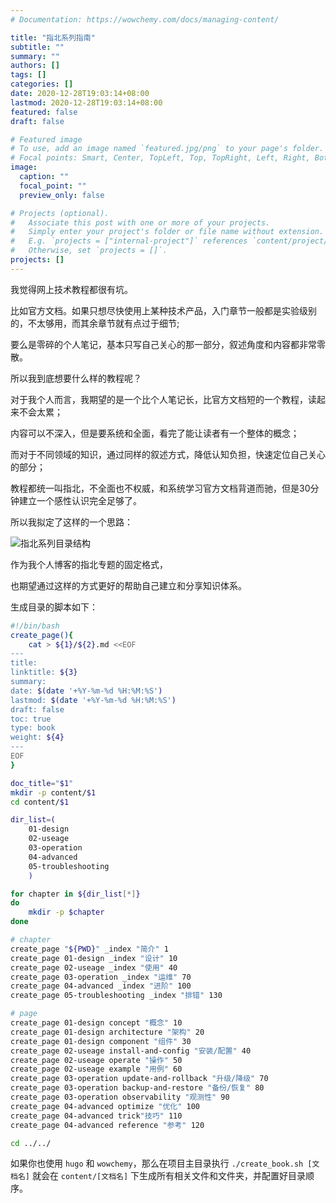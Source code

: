 ```yaml
---
# Documentation: https://wowchemy.com/docs/managing-content/

title: "指北系列指南"
subtitle: ""
summary: ""
authors: []
tags: []
categories: []
date: 2020-12-28T19:03:14+08:00
lastmod: 2020-12-28T19:03:14+08:00
featured: false
draft: false

# Featured image
# To use, add an image named `featured.jpg/png` to your page's folder.
# Focal points: Smart, Center, TopLeft, Top, TopRight, Left, Right, BottomLeft, Bottom, BottomRight.
image:
  caption: ""
  focal_point: ""
  preview_only: false

# Projects (optional).
#   Associate this post with one or more of your projects.
#   Simply enter your project's folder or file name without extension.
#   E.g. `projects = ["internal-project"]` references `content/project/deep-learning/index.md`.
#   Otherwise, set `projects = []`.
projects: []
---
```


我觉得网上技术教程都很有坑。

比如官方文档。如果只想尽快使用上某种技术产品，入门章节一般都是实验级别的，不太够用，而其余章节就有点过于细节;

要么是零碎的个人笔记，基本只写自己关心的那一部分，叙述角度和内容都非常零散。

所以我到底想要什么样的教程呢？

对于我个人而言，我期望的是一个比个人笔记长，比官方文档短的一个教程，读起来不会太累；

内容可以不深入，但是要系统和全面，看完了能让读者有一个整体的概念；

而对于不同领域的知识，通过同样的叙述方式，降低认知负担，快速定位自己关心的部分；

教程都统一叫指北，不全面也不权威，和系统学习官方文档背道而驰，但是30分钟建立一个感性认识完全足够了。

所以我拟定了这样的一个思路：

![指北系列目录结构](/media/指北系列目录结构.png)

作为我个人博客的指北专题的固定格式，

也期望通过这样的方式更好的帮助自己建立和分享知识体系。

生成目录的脚本如下：

```bash
#!/bin/bash
create_page(){
    cat > ${1}/${2}.md <<EOF
---
title: 
linktitle: ${3}
summary: 
date: $(date '+%Y-%m-%d %H:%M:%S')
lastmod: $(date '+%Y-%m-%d %H:%M:%S')
draft: false
toc: true
type: book
weight: ${4}
---
EOF
}

doc_title="$1"
mkdir -p content/$1
cd content/$1

dir_list=( 
    01-design 
    02-useage 
    03-operation 
    04-advanced 
    05-troubleshooting 
    )

for chapter in ${dir_list[*]}
do
    mkdir -p $chapter
done

# chapter
create_page "${PWD}" _index "简介" 1
create_page 01-design _index "设计" 10
create_page 02-useage _index "使用" 40
create_page 03-operation _index "运维" 70
create_page 04-advanced _index "进阶" 100
create_page 05-troubleshooting _index "排错" 130

# page
create_page 01-design concept "概念" 10
create_page 01-design architecture "架构" 20
create_page 01-design component "组件" 30
create_page 02-useage install-and-config "安装/配置" 40
create_page 02-useage operate "操作" 50
create_page 02-useage example "用例" 60
create_page 03-operation update-and-rollback "升级/降级" 70
create_page 03-operation backup-and-restore "备份/恢复" 80
create_page 03-operation observability "观测性" 90
create_page 04-advanced optimize "优化" 100
create_page 04-advanced trick"技巧" 110
create_page 04-advanced reference "参考" 120

cd ../../

```

如果你也使用 `hugo` 和 `wowchemy`，那么在项目主目录执行 `./create_book.sh [文档名]` 就会在 `content/[文档名]` 下生成所有相关文件和文件夹，并配置好目录顺序。
